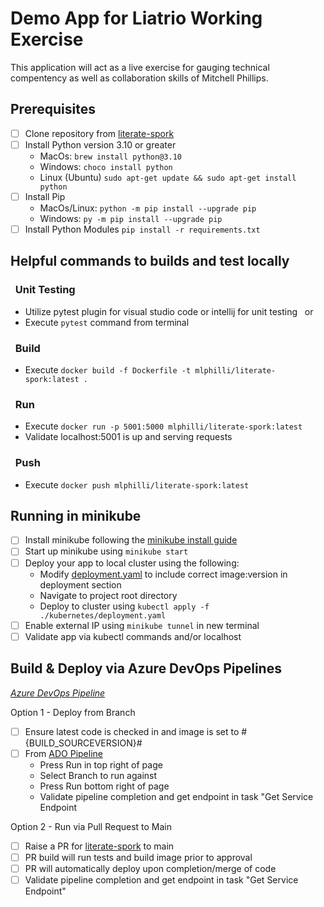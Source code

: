 # Demo App for Liatrio Working Exercise

This application will act as a live exercise for gauging technical compentency as well as collaboration skills of Mitchell Phillips.

## Prerequisites
- [ ] Clone repository from [literate-spork](https://github.com/mlphillips44/literate-spork)
- [ ] Install Python version 3.10 or greater
  - MacOs: ```brew install python@3.10```
  - Windows: ```choco install python```
  - Linux (Ubuntu) ```sudo apt-get update && sudo apt-get install python```
- [ ] Install Pip
  - MacOs/Linux:  ```python -m pip install --upgrade pip```
  - Windows: ```py -m pip install --upgrade pip```
- [ ] Install Python Modules ```pip install -r requirements.txt```

## Helpful commands to builds and test locally
### &nbsp; Unit Testing
- Utilize pytest plugin for visual studio code or intellij for unit testing &nbsp; or
- Execute ```pytest``` command from terminal

### &nbsp; Build
- Execute ```docker build -f Dockerfile -t mlphilli/literate-spork:latest .```

### &nbsp; Run
- Execute ```docker run -p 5001:5000 mlphilli/literate-spork:latest```
- Validate localhost:5001 is up and serving requests

### &nbsp; Push
- Execute ```docker push mlphilli/literate-spork:latest```

## Running in minikube
- [ ] Install minikube following the [minikube install guide](https://minikube.sigs.k8s.io/docs/start/)
- [ ] Start up minikube using ```minikube start```
- [ ] Deploy your app to local cluster using the following:
  - Modify [deployment.yaml](kubernetes/deployment.yaml) to include correct image:version in deployment section
  - Navigate to project root directory
  - Deploy to cluster using ```kubectl apply -f ./kubernetes/deployment.yaml```
- [ ] Enable external IP using ```minikube tunnel``` in new terminal
- [ ] Validate app via kubectl commands and/or localhost

## Build & Deploy via Azure DevOps Pipelines
*[Azure DevOps Pipeline](https://dev.azure.com/mitchellphillips44/AzureStuff/_build?definitionId=1)*

Option 1 - Deploy from Branch
- [ ] Ensure latest code is checked in and image is set to #{BUILD_SOURCEVERSION}#
- [ ] From [ADO Pipeline](https://dev.azure.com/mitchellphillips44/AzureStuff/_build?definitionId=1)
  - Press Run in top right of page
  - Select Branch to run against
  - Press Run bottom right of page
  - Validate pipeline completion and get endpoint in task "Get Service Endpoint

Option 2 - Run via Pull Request to Main
- [ ] Raise a PR for [literate-spork](https://github.com/mlphillips44/literate-spork) to main
- [ ] PR build will run tests and build image prior to approval
- [ ] PR will automatically deploy upon completion/merge of code
- [ ] Validate pipeline completion and get endpoint in task "Get Service Endpoint"
